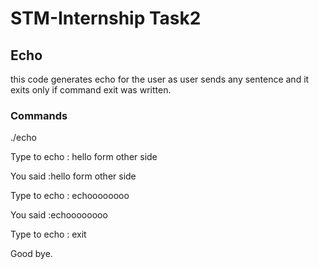 # STM-Internship Task2
## Echo 
this code generates echo for the user as user sends any sentence and it exits only if command exit was written.
### Commands
./echo

Type to echo : 
hello form other side

You said :hello form other side
 
Type to echo : 
echoooooooo

You said :echoooooooo
 
Type to echo : exit

Good bye.
